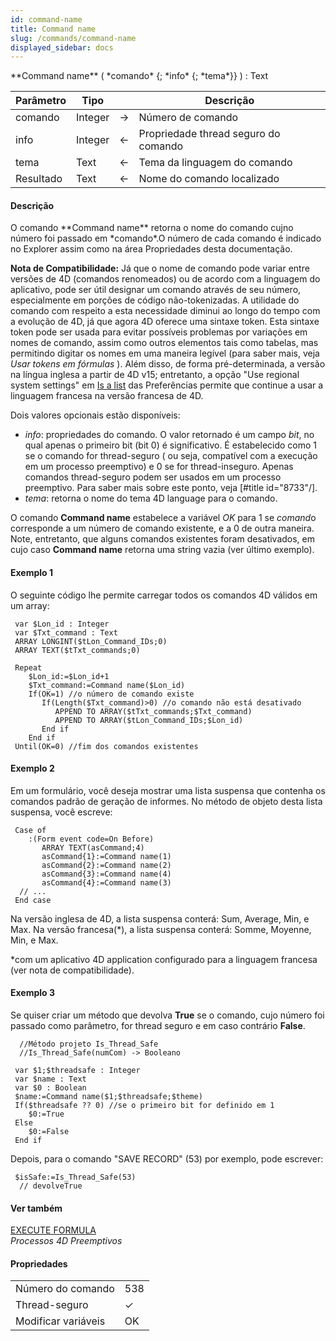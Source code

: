 ```yaml
---
id: command-name
title: Command name
slug: /commands/command-name
displayed_sidebar: docs
---
```


<!--REF #_command_.Command name.Syntax-->**Command name** ( *comando* {; *info* {; *tema*}} ) : Text<!-- END REF-->
<!--REF #_command_.Command name.Params-->
| Parâmetro | Tipo |  | Descrição |
| --- | --- | --- | --- |
| comando | Integer | &#8594;  | Número de comando |
| info | Integer | &#8592; | Propriedade thread seguro do comando |
| tema | Text | &#8592; | Tema da linguagem do comando |
| Resultado | Text | &#8592; | Nome do comando localizado |

<!-- END REF-->

#### Descrição 

<!--REF #_command_.Command name.Summary-->O comando **Command name** retorna o nome do comando cujno número foi passado em *comando*.<!-- END REF-->O número de cada comando é indicado no Explorer assim como na área Propriedades desta documentação.

**Nota de Compatibilidade:** Já que o nome de comando pode variar entre versões de 4D (comandos renomeados) ou de acordo com a linguagem do aplicativo, pode ser útil designar um comando através de seu número, especialmente em porções de código não-tokenizadas. A utilidade do comando com respeito a esta necessidade diminui ao longo do tempo com a evolução de 4D, já que agora 4D oferece uma sintaxe token. Esta sintaxe token pode ser usada para evitar possíveis problemas por variações em nomes de comando, assim como outros elementos tais como tabelas, mas permitindo digitar os nomes em uma maneira legível (para saber mais, veja *Usar tokens em fórmulas* ). Além disso, de forma pré-determinada, a versão na língua inglesa a partir de 4D v15; entretanto, a opção "Use regional system settings" em [Is a list](is-a-list.md) das Preferências permite que continue a usar a linguagem francesa na versão francesa de 4D.  
  
Dois valores opcionais estão disponíveis:
* *info*: propriedades do comando. O valor retornado é um campo *bit*, no qual apenas o primeiro bit (bit 0) é significativo. É estabelecido como 1 se o comando for thread-seguro ( ou seja, compatível com a execução em um processo preemptivo) e 0 se for thread-inseguro. Apenas comandos thread-seguro podem ser usados em um processo preemptivo. Para saber mais sobre este ponto, veja \[#title id="8733"/\].
* *tema*: retorna o nome do tema 4D language para o comando.

O comando **Command name** estabelece a variável *OK* para 1 se *comand*o corresponde a um número de comando existente, e a 0 de outra maneira. Note, entretanto, que alguns comandos existentes foram desativados, em cujo caso **Command name** retorna uma string vazia (ver último exemplo). 

#### Exemplo 1 

O seguinte código lhe permite carregar todos os comandos 4D válidos em um array:

```4d
 var $Lon_id : Integer
 var $Txt_command : Text
 ARRAY LONGINT($tLon_Command_IDs;0)
 ARRAY TEXT($tTxt_commands;0)
 
 Repeat
    $Lon_id:=$Lon_id+1
    $Txt_command:=Command name($Lon_id)
    If(OK=1) //o número de comando existe
       If(Length($Txt_command)>0) //o comando não está desativado
          APPEND TO ARRAY($tTxt_commands;$Txt_command)
          APPEND TO ARRAY($tLon_Command_IDs;$Lon_id)
       End if
    End if
 Until(OK=0) //fim dos comandos existentes
```

#### Exemplo 2 

Em um formulário, você deseja mostrar uma lista suspensa que contenha os comandos padrão de geração de informes. No método de objeto desta lista suspensa, você escreve:

```4d
 Case of
    :(Form event code=On Before)
       ARRAY TEXT(asCommand;4)
       asCommand{1}:=Command name(1)
       asCommand{2}:=Command name(2)
       asCommand{3}:=Command name(4)
       asCommand{4}:=Command name(3)
  // ...
 End case
```

Na versão inglesa de 4D, a lista suspensa conterá: Sum, Average, Min, e Max. Na versão francesa(\*), a lista suspensa conterá: Somme, Moyenne, Min, e Max.

\*com um aplicativo 4D application configurado para a linguagem francesa (ver nota de compatibilidade).

#### Exemplo 3 

Se quiser criar um método que devolva **True** se o comando, cujo número foi passado como parâmetro, for thread seguro e em caso contrário **False**.   

```4d
  //Método projeto Is_Thread_Safe
  //Is_Thread_Safe(numCom) -> Booleano
 
 var $1;$threadsafe : Integer
 var $name : Text
 var $0 : Boolean
 $name:=Command name($1;$threadsafe;$theme)
 If($threadsafe ?? 0) //se o primeiro bit for definido em 1
    $0:=True
 Else
    $0:=False
 End if
```

Depois, para o comando "SAVE RECORD" (53) por exemplo, pode escrever:

```4d
 $isSafe:=Is_Thread_Safe(53)
  // devolveTrue
```

#### Ver também 

[EXECUTE FORMULA](execute-formula.md)  
*Processos 4D Preemptivos*  

#### Propriedades

|  |  |
| --- | --- |
| Número do comando | 538 |
| Thread-seguro | &check; |
| Modificar variáveis | OK |


